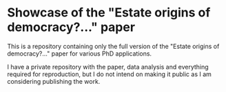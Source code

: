 # Showcase of the "Estate origins of democracy?..." paper

This is a repository containing only the full version of the "Estate origins of democracy?..." paper for various PhD applications.

I have a private repository with the paper, data analysis and everything required for reproduction, but I do not intend on making it public as I am considering publishing the work.
